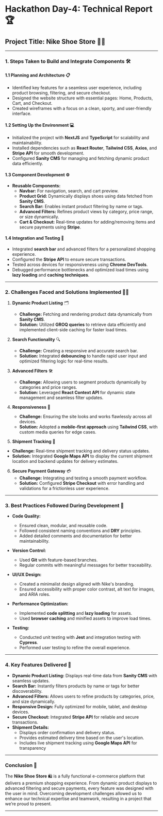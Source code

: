 
# Hackathon Day-4: Technical Report 🏆  

## Project Title: Nike Shoe Store 🛒👟  

---

### 1. Steps Taken to Build and Integrate Components 🛠️  

#### **1.1 Planning and Architecture** 📋  
- Identified key features for a seamless user experience, including product browsing, filtering, and secure checkout.  
- Designed the website structure with essential pages: Home, Products, Cart, and Checkout.  
- Created wireframes with a focus on a clean, sporty, and user-friendly interface.  

#### **1.2 Setting Up the Environment** 💻  
- Initialized the project with **NextJS** and **TypeScript** for scalability and maintainability.  
- Installed dependencies such as **React Router**, **Tailwind CSS**, **Axios**, and **Stripe API** for smooth development.  
- Configured **Sanity CMS** for managing and fetching dynamic product data efficiently.  

#### **1.3 Component Development** ⚙️  
- **Reusable Components:**  
  - **Navbar:** For navigation, search, and cart preview.  
  - **Product Grid:** Dynamically displays shoes using data fetched from **Sanity CMS**.  
  - **Search Bar:** Enables instant product filtering by name or tags.  
  - **Advanced Filters:** Refines product views by category, price range, or size dynamically.  
  - **Cart & Checkout:** Real-time updates for adding/removing items and secure payments using **Stripe**.  

#### **1.4 Integration and Testing** 🧪  
- Integrated **search bar** and advanced filters for a personalized shopping experience.  
- Configured the **Stripe API** to ensure secure transactions.  
- Tested across devices for responsiveness using **Chrome DevTools**.  
- Debugged performance bottlenecks and optimized load times using **lazy loading** and **caching techniques**.  

---

### 2. Challenges Faced and Solutions Implemented 🚧💡  

1. **Dynamic Product Listing** 🗂️  
   - **Challenge:** Fetching and rendering product data dynamically from **Sanity CMS**.  
   - **Solution:** Utilized **GROQ queries** to retrieve data efficiently and implemented client-side caching for faster load times.  

2. **Search Functionality** 🔍  
   - **Challenge:** Creating a responsive and accurate search bar.  
   - **Solution:** Integrated **debouncing** to handle rapid user input and optimized filtering logic for real-time results.  

3. **Advanced Filters** 🛠️  
   - **Challenge:** Allowing users to segment products dynamically by categories and price ranges.  
   - **Solution:** Leveraged **React Context API** for dynamic state management and seamless filter updates.  

4. **Responsiveness** 📱  
   - **Challenge:** Ensuring the site looks and works flawlessly across all devices.  
   - **Solution:** Adopted a **mobile-first approach** using **Tailwind CSS**, with custom media queries for edge cases.

 5.   **Shipment Tracking** 🚚  
   - **Challenge:** Real-time shipment tracking and delivery status updates.  
   - **Solution:** Integrated **Google Maps API** to display the current shipment location and backend updates for delivery estimates.    

6. **Secure Payment Gateway** 💳  
   - **Challenge:** Integrating and testing a smooth payment workflow.  
   - **Solution:** Configured **Stripe Checkout** with error handling and validations for a frictionless user experience.  

---

### 3. Best Practices Followed During Development 🌟  

- **Code Quality:**  
  - Ensured clean, modular, and reusable code.  
  - Followed consistent naming conventions and **DRY** principles.  
  - Added detailed comments and documentation for better maintainability.  

- **Version Control:**  
  - Used **Git** with feature-based branches.  
  - Regular commits with meaningful messages for better traceability.  

- **UI/UX Design:**  
  - Created a minimalist design aligned with Nike's branding.  
  - Ensured accessibility with proper color contrast, alt text for images, and ARIA roles.  

- **Performance Optimization:**  
  - Implemented **code splitting** and **lazy loading** for assets.  
  - Used **browser caching** and minified assets to improve load times.  

- **Testing:**  
  - Conducted unit testing with **Jest** and integration testing with **Cypress**.  
  - Performed user testing to refine the overall experience.  

---

### 4. Key Features Delivered 🚀  

- **Dynamic Product Listing:** Displays real-time data from **Sanity CMS** with seamless updates.  
- **Search Bar:** Instantly filters products by name or tags for better discoverability.  
- **Advanced Filters:** Allows users to refine products by categories, price, and size dynamically.  
- **Responsive Design:** Fully optimized for mobile, tablet, and desktop devices.  
- **Secure Checkout:** Integrated **Stripe API** for reliable and secure transactions.  
- **Shipment Details:**  
  - Displays order confirmation and delivery status.  
  - Provides estimated delivery time based on the user's location.  
  - Includes live shipment tracking using **Google Maps API** for transparency  

---

### Conclusion 🏁  

The **Nike Shoe Store** 🛍️ is a fully functional e-commerce platform that delivers a premium shopping experience. From dynamic product displays to advanced filtering and secure payments, every feature was designed with the user in mind. Overcoming development challenges allowed us to enhance our technical expertise and teamwork, resulting in a project that we’re proud to present.  

---  
